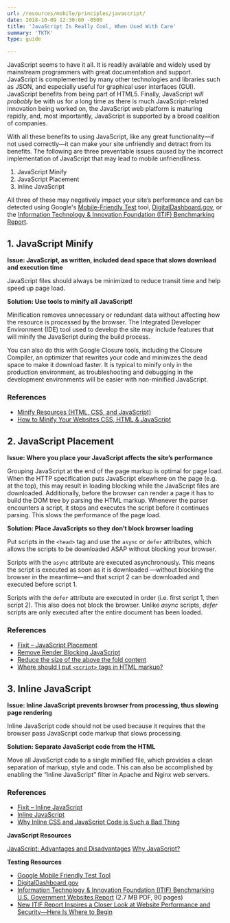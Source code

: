 ```yaml
---
url: /resources/mobile/principles/javascript/
date: 2018-10-09 12:30:00 -0500
title: 'JavaScript Is Really Cool, When Used With Care'
summary: 'TKTK'
type: guide

---
```


JavaScript seems to have it all. It is readily available and widely used by mainstream programmers with great documentation and support. JavaScript is complemented by many other technologies and libraries such as JSON, and especially useful for graphical user interfaces (GUI). JavaScript benefits from being part of HTML5. Finally, JavaScript _will probably_ be with us for a long time as there is much JavaScript-related innovation being worked on, the JavaScript web platform is maturing rapidly, and, most importantly, JavaScript is supported by a broad coalition of companies.

With all these benefits to using JavaScript, like any great functionality&mdash;if not used correctly&mdash;it can make your site unfriendly and detract from its benefits. The following are three preventable issues caused by the incorrect implementation of JavaScript that may lead to mobile unfriendliness.

1. JavaScript Minify
2. JavaScript Placement
3. Inline JavaScript

All three of these may negatively impact your site’s performance and can be detected using Google's [Mobile-Friendly Test](https://search.google.com/test/mobile-friendly) tool, [DigitalDashboard.gov](https://www.digitaldashboard.gov/), or the [Information Technology &amp; Innovation Foundation (ITIF) Benchmarking Report](https://itif.org/publications/2017/03/08/benchmarking-us-government-websites).

## 1. JavaScript Minify

**Issue: JavaScript, as written, included dead space that slows download and execution time**

JavaScript files should always be minimized to reduce transit time and help speed up page load.

**Solution: Use tools to minify all JavaScript!**

Minification removes unnecessary or redundant data without affecting how the resource is processed by the browser. The Integrated Developer Environment (IDE) tool used to develop the site may include features that will minify the JavaScript during the build process.

You can also do this with Google Closure tools, including the Closure Compiler, an optimizer that rewrites your code and minimizes the dead space to make it download faster. It is typical to minify only in the production environment, as troubleshooting and debugging in the development environments will be easier with
non-minified JavaScript.

### References

- [Minify Resources (HTML, CSS, and JavaScript)](https://developers.google.com/speed/docs/insights/MinifyResources)
- [How to Minify Your Websites CSS, HTML & JavaScript](https://www.elegantthemes.com/blog/tips-tricks/how-to-minify-your-websites-css-html-javascript)

## 2. JavaScript Placement

**Issue: Where you place your JavaScript affects the site’s performance**

Grouping JavaScript at the end of the page markup is optimal for page load. When the HTTP specification puts JavaScript elsewhere on the page (e.g. at the top), this may result in loading blocking while the JavaScript files are downloaded. Additionally, before the browser can render a page it has to build the DOM tree by parsing the HTML markup. Whenever the parser encounters a script, it stops and executes the script before it continues parsing. This slows the performance of the page load.

**Solution: Place JavaScripts so they don’t block browser loading**

Put scripts in the `<head>` tag and use the `async` or `defer` attributes, which allows the scripts to be downloaded ASAP without blocking your browser.

Scripts with the `async` attribute are executed asynchronously. This means the script is executed as soon as it is downloaded —without blocking the browser in the meantime—and that script 2 can be downloaded and executed before script 1.

Scripts with the `defer` attribute are executed in order (i.e. first script 1, then script 2). This also does not block the browser. Unlike _async_ scripts, _defer_ scripts are only executed after the entire document has been loaded.

### References

- [Fixit – JavaScript Placement](https://mobiforge.com/design-development/fixit-javascript-placement)
- [Remove Render Blocking JavaScript](https://developers.google.com/speed/docs/insights/BlockingJS)
- [Reduce the size of the above the fold content](https://developers.google.com/speed/docs/insights/PrioritizeVisibleContent)
- [Where should I put `<script>` tags in HTML markup?](http://stackoverflow.com/questions/436411/where-should-i-put-script-tags-in-html-markup)

## 3. Inline JavaScript

**Issue: Inline JavaScript prevents browser from processing, thus slowing page rendering**

Inline JavaScript code should not be used because it requires that the browser pass JavaScript code markup that slows processing.

**Solution: Separate JavaScript code from the HTML**

Move all JavaScript code to a single minified file, which provides a clean separation of markup, style and code. This can also be accomplished by enabling the “Inline JavaScript” filter in Apache and Nginx web servers.

### References

- [Fixit – Inline JavaScript](https://mobiforge.com/design-development/fixit-inline-javascript)
- [Inline JavaScript](https://modpagespeed.com/doc/filter-js-inline)
- [Why Inline CSS and JavaScript Code is Such a Bad Thing](https://dzone.com/articles/why-inline-css-and-javascript-)

**JavaScript Resources**

[JavaScript: Advantages and Disadvantages](http://www.jscripters.com/javascript-advantages-and-disadvantages/)
[Why JavaScript?](http://speakingjs.com/es5/ch02.html)

**Testing Resources**

- [Google Mobile Friendly Test Tool](https://search.google.com/test/mobile-friendly)
- [DigitalDashboard.gov](https://www.digitaldashboard.gov/)
- [Information Technology & Innovation Foundation (ITIF) Benchmarking U.S. Government Websites Report](http://www2.itif.org/2017-benchmarking-us-government-websites.pdf) (2.7 MB PDF, 90 pages)
- [New ITIF Report Inspires a Closer Look at Website Performance and Security—Here Is Where to Begin](https://digital.gov/2017/03/24/new-itif-report-inspires-a-closer-look-at-website-performance-and-security-here-is-where-to-begin/)
